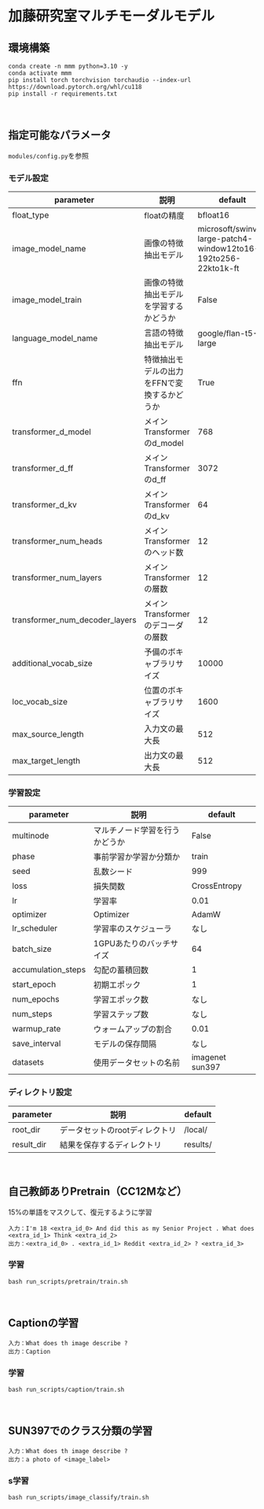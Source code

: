 # 加藤研究室マルチモーダルモデル

## 環境構築
```console
conda create -n mmm python=3.10 -y
conda activate mmm
pip install torch torchvision torchaudio --index-url https://download.pytorch.org/whl/cu118
pip install -r requirements.txt
```

<br>

## 指定可能なパラメータ
`modules/config.py`を参照

### モデル設定

| parameter | 説明 | default |
| - | - | - |
| float_type | floatの精度 | bfloat16 |
| image_model_name | 画像の特徴抽出モデル | microsoft/swinv2-large-patch4-window12to16-192to256-22kto1k-ft |
| image_model_train | 画像の特徴抽出モデルを学習するかどうか | False |
| language_model_name | 言語の特徴抽出モデル | google/flan-t5-large |
| ffn | 特徴抽出モデルの出力をFFNで変換するかどうか | True |
| transformer_d_model | メインTransformerのd_model | 768 |
| transformer_d_ff | メインTransformerのd_ff | 3072 |
| transformer_d_kv | メインTransformerのd_kv | 64 |
| transformer_num_heads | メインTransformerのヘッド数 | 12 |
| transformer_num_layers | メインTransformerの層数 | 12 |
| transformer_num_decoder_layers | メインTransformerのデコーダの層数 | 12 |
| additional_vocab_size | 予備のボキャブラリサイズ | 10000 |
| loc_vocab_size | 位置のボキャブラリサイズ | 1600 |
| max_source_length | 入力文の最大長 | 512 |
| max_target_length | 出力文の最大長 | 512 |

### 学習設定

| parameter | 説明 | default |
| - | - | - |
| multinode | マルチノード学習を行うかどうか | False |
| phase | 事前学習か学習か分類か | train |
| seed | 乱数シード | 999 |
| loss | 損失関数 | CrossEntropy |
| lr | 学習率 | 0.01 |
| optimizer | Optimizer | AdamW |
| lr_scheduler | 学習率のスケジューラ | なし |
| batch_size | 1GPUあたりのバッチサイズ | 64 |
| accumulation_steps | 勾配の蓄積回数 | 1 |
| start_epoch | 初期エポック | 1 |
| num_epochs | 学習エポック数 | なし |
| num_steps | 学習ステップ数 | なし |
| warmup_rate | ウォームアップの割合 | 0.01 |
| save_interval | モデルの保存間隔 | なし |
| datasets | 使用データセットの名前 | imagenet sun397 |

### ディレクトリ設定
| parameter | 説明 | default |
| - | - | - |
| root_dir | データセットのrootディレクトリ | /local/ |
| result_dir | 結果を保存するディレクトリ | results/ |

<br>

## 自己教師ありPretrain（CC12Mなど）

15%の単語をマスクして、復元するように学習

```text
入力：I'm 18 <extra_id_0> And did this as my Senior Project . What does <extra_id_1> Think <extra_id_2>
出力：<extra_id_0> . <extra_id_1> Reddit <extra_id_2> ? <extra_id_3>
```

### 学習

```console
bash run_scripts/pretrain/train.sh
```

<br>

## Captionの学習

```text
入力：What does th image describe ?
出力：Caption
```

### 学習

```console
bash run_scripts/caption/train.sh
```

<br>

## SUN397でのクラス分類の学習

```text
入力：What does th image describe ?
出力：a photo of <image_label>
```

### s学習

```console
bash run_scripts/image_classify/train.sh
```

